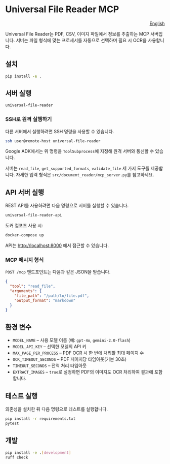 # Universal File Reader MCP

<p align="right">
  <a href="README.md">English</a>
</p>

Universal File Reader는 PDF, CSV, 이미지 파일에서 정보를 추출하는 MCP 서버입니다. 서버는 파일 형식에 맞는 프로세서를 자동으로 선택하며 필요 시 OCR을 사용합니다.

## 설치

```bash
pip install -e .
```

## 서버 실행

```bash
universal-file-reader
```

### SSH로 원격 실행하기

다른 서버에서 실행하려면 SSH 명령을 사용할 수 있습니다.

```bash
ssh user@remote-host universal-file-reader
```

Google ADK에서는 위 명령을 `ToolSubprocess`에 지정해 원격 서버와
통신할 수 있습니다.

서버는 `read_file`, `get_supported_formats`, `validate_file` 세 가지 도구를 제공합니다. 자세한 입력 형식은 `src/document_reader/mcp_server.py`를 참고하세요.

## API 서버 실행

REST API를 사용하려면 다음 명령으로 서버를 실행할 수 있습니다.

```bash
universal-file-reader-api
```

도커 컴포즈 사용 시:

```bash
docker-compose up
```

API는 <http://localhost:8000> 에서 접근할 수 있습니다.

### MCP 메시지 형식

`POST /mcp` 엔드포인트는 다음과 같은 JSON을 받습니다.

```json
{
  "tool": "read_file",
  "arguments": {
    "file_path": "/path/to/file.pdf",
    "output_format": "markdown"
  }
}
```

## 환경 변수

- `MODEL_NAME` – 사용 모델 이름 (예: `gpt-4o`, `gemini-2.0-flash`)
- `MODEL_API_KEY` – 선택한 모델의 API 키
- `MAX_PAGE_PER_PROCESS` – PDF OCR 시 한 번에 처리할 최대 페이지 수
- `OCR_TIMEOUT_SECONDS` – PDF 페이지당 타임아웃(기본 30초)
- `TIMEOUT_SECONDS` – 전역 처리 타임아웃
- `EXTRACT_IMAGES` – `true`로 설정하면 PDF의 이미지도 OCR 처리하여 결과에 포함합니다.

## 테스트 실행

의존성을 설치한 뒤 다음 명령으로 테스트를 실행합니다.

```bash
pip install -r requirements.txt
pytest
```

## 개발

```bash
pip install -e .[development]
ruff check
```

